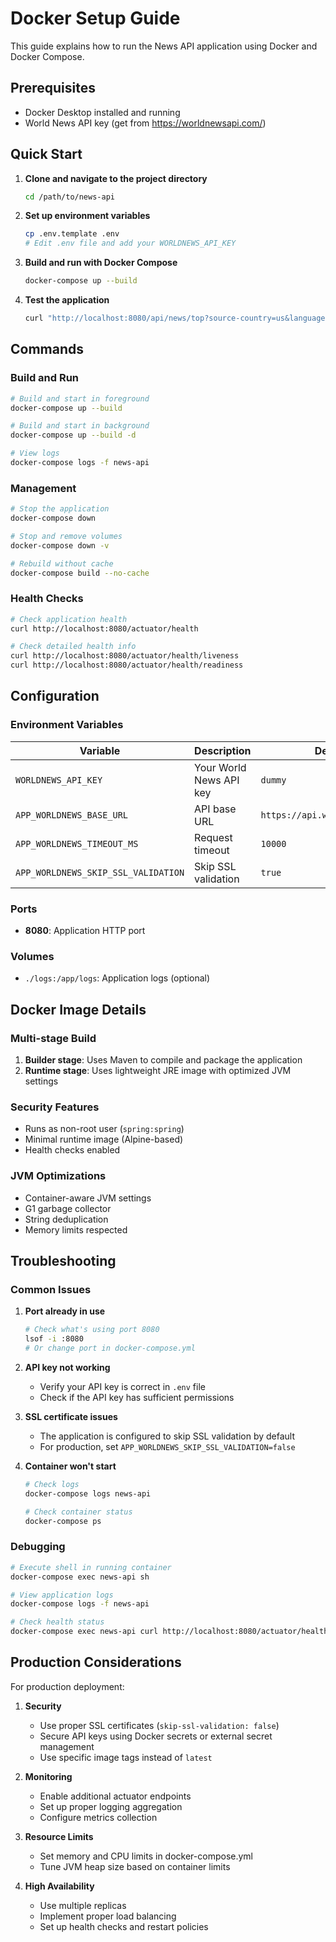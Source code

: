 # Docker Setup Guide

This guide explains how to run the News API application using Docker and Docker Compose.

## Prerequisites

- Docker Desktop installed and running
- World News API key (get from https://worldnewsapi.com/)

## Quick Start

1. **Clone and navigate to the project directory**
   ```bash
   cd /path/to/news-api
   ```

2. **Set up environment variables**
   ```bash
   cp .env.template .env
   # Edit .env file and add your WORLDNEWS_API_KEY
   ```

3. **Build and run with Docker Compose**
   ```bash
   docker-compose up --build
   ```

4. **Test the application**
   ```bash
   curl "http://localhost:8080/api/news/top?source-country=us&language=en"
   ```

## Commands

### Build and Run
```bash
# Build and start in foreground
docker-compose up --build

# Build and start in background
docker-compose up --build -d

# View logs
docker-compose logs -f news-api
```

### Management
```bash
# Stop the application
docker-compose down

# Stop and remove volumes
docker-compose down -v

# Rebuild without cache
docker-compose build --no-cache
```

### Health Checks
```bash
# Check application health
curl http://localhost:8080/actuator/health

# Check detailed health info
curl http://localhost:8080/actuator/health/liveness
curl http://localhost:8080/actuator/health/readiness
```

## Configuration

### Environment Variables

| Variable | Description | Default |
|----------|-------------|---------|
| `WORLDNEWS_API_KEY` | Your World News API key | `dummy` |
| `APP_WORLDNEWS_BASE_URL` | API base URL | `https://api.worldnewsapi.com` |
| `APP_WORLDNEWS_TIMEOUT_MS` | Request timeout | `10000` |
| `APP_WORLDNEWS_SKIP_SSL_VALIDATION` | Skip SSL validation | `true` |

### Ports
- **8080**: Application HTTP port

### Volumes
- `./logs:/app/logs`: Application logs (optional)

## Docker Image Details

### Multi-stage Build
1. **Builder stage**: Uses Maven to compile and package the application
2. **Runtime stage**: Uses lightweight JRE image with optimized JVM settings

### Security Features
- Runs as non-root user (`spring:spring`)
- Minimal runtime image (Alpine-based)
- Health checks enabled

### JVM Optimizations
- Container-aware JVM settings
- G1 garbage collector
- String deduplication
- Memory limits respected

## Troubleshooting

### Common Issues

1. **Port already in use**
   ```bash
   # Check what's using port 8080
   lsof -i :8080
   # Or change port in docker-compose.yml
   ```

2. **API key not working**
   - Verify your API key is correct in `.env` file
   - Check if the API key has sufficient permissions

3. **SSL certificate issues**
   - The application is configured to skip SSL validation by default
   - For production, set `APP_WORLDNEWS_SKIP_SSL_VALIDATION=false`

4. **Container won't start**
   ```bash
   # Check logs
   docker-compose logs news-api
   
   # Check container status
   docker-compose ps
   ```

### Debugging

```bash
# Execute shell in running container
docker-compose exec news-api sh

# View application logs
docker-compose logs -f news-api

# Check health status
docker-compose exec news-api curl http://localhost:8080/actuator/health
```

## Production Considerations

For production deployment:

1. **Security**
   - Use proper SSL certificates (`skip-ssl-validation: false`)
   - Secure API keys using Docker secrets or external secret management
   - Use specific image tags instead of `latest`

2. **Monitoring**
   - Enable additional actuator endpoints
   - Set up proper logging aggregation
   - Configure metrics collection

3. **Resource Limits**
   - Set memory and CPU limits in docker-compose.yml
   - Tune JVM heap size based on container limits

4. **High Availability**
   - Use multiple replicas
   - Implement proper load balancing
   - Set up health checks and restart policies